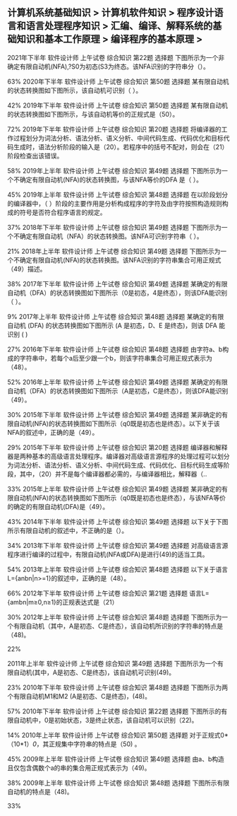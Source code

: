## 计算机系统基础知识 > 计算机软件知识 > 程序设计语言和语言处理程序知识 > 汇编、编译、解释系统的基础知识和基本工作原理 > 编译程序的基本原理 > 

  2021年下半年
   软件设计师
   上午试卷 综合知识	第22题
选择题	
下图所示为一个非确定有限自动机(NFA),?S0为初态(S3为终态。该NFA识别的字符串分（）。

63%
   2020年下半年
   软件设计师
   上午试卷 综合知识	第50题
选择题	
某有限自动机的状态转换图如下图所示，该自动机可识别（ ）。

42%
   2019年下半年
   软件设计师
   上午试卷 综合知识	第50题
选择题	
某有限自动机的状态转换图如下图所示，与该自动机等价的正规式是（50）。

72%
   2019年下半年
   软件设计师
   上午试卷 综合知识	第20题
选择题	
将编译器的工作过程划分为词法分析、语法分析、语义分析、中间代码生成、代码优化和目标代码生成时，语法分析阶段的输入是（20）。若程序中的括号不配对，则会在（21）阶段检查出该错误。

58%
   2019年上半年
   软件设计师
   上午试卷 综合知识	第49题
选择题	
下图所示为一个不确定有限自动机(NFA)的状态转换图，与该NFA等价的DFA 是（ ）。

45%
   2019年上半年
   软件设计师
   上午试卷 综合知识	第48题
选择题	
在以阶段划分的编译器中，（ ）阶段的主要作用是分析构成程序的字符及由字符按照构造规则构成的符号是否符合程序语言的规定。

37%
   2018年下半年
   软件设计师
   上午试卷 综合知识	第49题
选择题	
下图所示为一个不确定有限自动机（NFA）的状态转换图。该NFA可识别字符串（ ）。

21%
   2018年上半年
   软件设计师
   上午试卷 综合知识	第49题
选择题	
下图所示为一个不确定有限自动机(NFA)的状态转换图。该NFA识别的字符串集合可用正规式（49）描述。

38%
   2017年下半年
   软件设计师
   上午试卷 综合知识	第49题
选择题	
某确定的有限自动机（DFA）的状态转换图如下图所示（0是初态，4是终态），则该DFA能识别（ ）。


9%
   2017年上半年
   软件设计师
   上午试卷 综合知识	第48题
选择题	
某确定的有限自动机 (DFA) 的状态转换图如下图所示 (A 是初态，D、E 是终态)，则该 DFA 能识别 ( )


27%
   2016年下半年
   软件设计师
   上午试卷 综合知识	第48题
选择题	
由字符a、b构成的字符串中，若每个a后至少跟一个b，则该字符串集合可用正规式表示为（48）。

52%
   2016年上半年
   软件设计师
   上午试卷 综合知识	第49题
选择题	
某确定的有限自动机（DFA）的状态转换图如下图所示（A是初态，C是终态），则该DFA能识别（49）。

30%
   2015年下半年
   软件设计师
   上午试卷 综合知识	第49题
选择题	
某非确定的有限自动机(NFA)的状态转换图如下图所示（q0既是初态也是终态）。以下关于该NFA的叙述中，正确的是（49）。

29%
   2015年下半年
   软件设计师
   上午试卷 综合知识	第20题
选择题	
编译器和解释器是两种基本的高级语言处理程序。编译器对高级语言源程序的处理过程可以划分为词法分析、语法分析、语义分析、中间代码生成、代码优化、目标代码生成等阶段，其中，（20）并不是每个编译器都必需的，与编译器相比，解释器（..

33%
   2015年上半年
   软件设计师
   上午试卷 综合知识	第49题
选择题	
某非确定的有限自动机(NFA)的状态转换图如下图所示（q0既是初态也是终态），与该NFA等价的确定的有限自动机(DFA)是（49）。

43%
   2014年下半年
   软件设计师
   上午试卷 综合知识	第49题
选择题	
以下关于下图所示有限自动机的叙述中，不正确的是（）。

34%
   2013年下半年
   软件设计师
   上午试卷 综合知识	第49题
选择题	
对高级语言源程序进行编译的过程中，有限自动机(NFA或DFA)是进行(49)的适当工具。

54%
   2013年上半年
   软件设计师
   上午试卷 综合知识	第48题
选择题	
以下关于语言L={anbn|n>=1}的叙述中，正确的是（48）。

66%
   2012年下半年
   软件设计师
   上午试卷 综合知识	第21题
选择题	
语言L={ambn|m≥0,n≥1}的正规表达式是（21）

30%
   2012年上半年
   软件设计师
   上午试卷 综合知识	第48题
选择题	
下图所示为一个有限自动机（其中，A是初态、C是终态），该自动机所识别的字符串的特点是（48)。

22%

   2011年上半年
   软件设计师
   上午试卷 综合知识	第49题
选择题	
下图所示为一个有限自动机(其中，A是初态、C是终态)，该自动机可识别(49)。

23%
   2010年下半年
   软件设计师
   上午试卷 综合知识	第48题
选择题	
下图所示为两个有限自动机M1和M2 (A是初态、C是终态)，(48)。



57%
   2010年下半年
   软件设计师
   上午试卷 综合知识	第22题
选择题	
下图所示的有限自动机中，0是初始状态，3是终止状态，该自动机可以识别（22)。

14%
   2010年上半年
   软件设计师
   上午试卷 综合知识	第50题
选择题	
对于正规式0*（10*1）*0*，其正规集中字符串的特点是（50) 。

45%
   2009年上半年
   软件设计师
   上午试卷 综合知识	第49题
选择题	
由a、b构造且仅包含偶数个a的串的集合用正规式表示为（49)。

38%
   2009年上半年
   软件设计师
   上午试卷 综合知识	第48题
选择题	
下图所示有限自动机的特点是（48)。



33%
